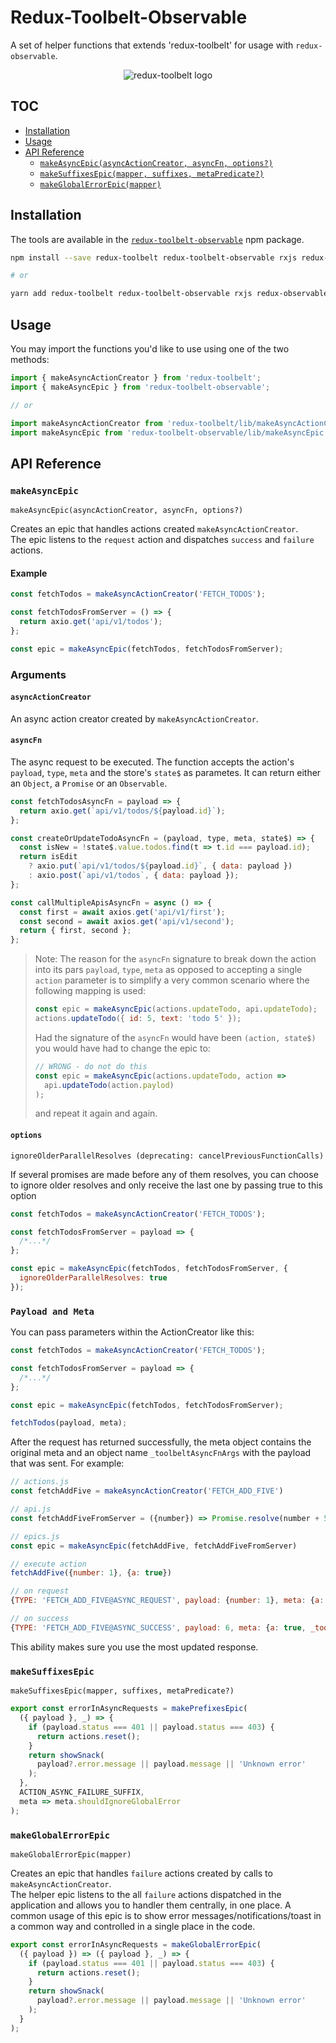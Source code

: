 # Redux-Toolbelt-Observable

A set of helper functions that extends 'redux-toolbelt' for usage with `redux-observable`.

<p align="center">
  <img align="center" src="https://raw.githubusercontent.com/welldone-software/redux-toolbelt/master/redux-toolbelt-logo.png" alt="redux-toolbelt logo"/>
</p>

## TOC

<!-- toc -->

- [Installation](#installation)
- [Usage](#usage)
- [API Reference](#api-reference)
  - [`makeAsyncEpic(asyncActionCreator, asyncFn, options?)`](#makeasyncepic)
  - [`makeSuffixesEpic(mapper, suffixes, metaPredicate?)`](#makeSuffixesEpic)
  - [`makeGlobalErrorEpic(mapper)`](#makeGlobalErrorEpic)

<!-- tocstop -->

## Installation

The tools are available in the [`redux-toolbelt-observable`](https://www.npmjs.com/package/redux-toolbelt-observable) npm package.

```sh
npm install --save redux-toolbelt redux-toolbelt-observable rxjs redux-observable

# or

yarn add redux-toolbelt redux-toolbelt-observable rxjs redux-observable
```

## Usage

You may import the functions you'd like to use using one of the two methods:

```js
import { makeAsyncActionCreator } from 'redux-toolbelt';
import { makeAsyncEpic } from 'redux-toolbelt-observable';

// or

import makeAsyncActionCreator from 'redux-toolbelt/lib/makeAsyncActionCreator';
import makeAsyncEpic from 'redux-toolbelt-observable/lib/makeAsyncEpic';
```

## API Reference

### `makeAsyncEpic`

`makeAsyncEpic(asyncActionCreator, asyncFn, options?)`

Creates an epic that handles actions created `makeAsyncActionCreator`.  
The epic listens to the `request` action and dispatches `success` and `failure` actions.

#### Example

```js
const fetchTodos = makeAsyncActionCreator('FETCH_TODOS');

const fetchTodosFromServer = () => {
  return axio.get('api/v1/todos');
};

const epic = makeAsyncEpic(fetchTodos, fetchTodosFromServer);
```

### Arguments

#### `asyncActionCreator`

An async action creator created by `makeAsyncActionCreator`.

#### `asyncFn`

The async request to be executed. The function accepts the action's `payload`, `type`, `meta` and the store's `state$` as parametes.
It can return either an `Object`, a `Promise` or an `Observable`.

```js
const fetchTodosAsyncFn = payload => {
  return axio.get(`api/v1/todos/${payload.id}`);
};

const createOrUpdateTodoAsyncFn = (payload, type, meta, state$) => {
  const isNew = !state$.value.todos.find(t => t.id === payload.id);
  return isEdit
    ? axio.put(`api/v1/todos/${payload.id}`, { data: payload })
    : axio.post(`api/v1/todos`, { data: payload });
};

const callMultipleApisAsyncFn = async () => {
  const first = await axios.get('api/v1/first');
  const second = await axios.get('api/v1/second');
  return { first, second };
};
```

> Note: The reason for the `asyncFn` signature to break down the action into its pars `payload`, `type`, `meta` as opposed to accepting a single `action` parameter is to simplify a very common scenario where the following mapping is used:
>
> ```js
> const epic = makeAsyncEpic(actions.updateTodo, api.updateTodo);
> actions.updateTodo({ id: 5, text: 'todo 5' });
> ```
>
> Had the signature of the `asyncFn` would have been `(action, state$)` you would have had to change the epic to:
>
> ```js
> // WRONG - do not do this
> const epic = makeAsyncEpic(actions.updateTodo, action =>
>   api.updateTodo(action.paylod)
> );
> ```
>
> and repeat it again and again.

#### `options`

`ignoreOlderParallelResolves (deprecating: cancelPreviousFunctionCalls)`

If several promises are made before any of them resolves,
you can choose to ignore older resolves and only receive the last one by passing true to this option

```js
const fetchTodos = makeAsyncActionCreator('FETCH_TODOS');

const fetchTodosFromServer = payload => {
  /*...*/
};

const epic = makeAsyncEpic(fetchTodos, fetchTodosFromServer, {
  ignoreOlderParallelResolves: true
});
```

### `Payload and Meta`

You can pass parameters within the ActionCreator like this:

```js
const fetchTodos = makeAsyncActionCreator('FETCH_TODOS');

const fetchTodosFromServer = payload => {
  /*...*/
};

const epic = makeAsyncEpic(fetchTodos, fetchTodosFromServer);

fetchTodos(payload, meta);
```

After the request has returned successfully, the meta object contains the original meta and an object name `_toolbeltAsyncFnArgs` with the payload that was sent. For example:

```js
// actions.js
const fetchAddFive = makeAsyncActionCreator('FETCH_ADD_FIVE')

// api.js
const fetchAddFiveFromServer = ({number}) => Promise.resolve(number + 5)

// epics.js
const epic = makeAsyncEpic(fetchAddFive, fetchAddFiveFromServer)

// execute action
fetchAddFive({number: 1}, {a: true})

// on request
{TYPE: 'FETCH_ADD_FIVE@ASYNC_REQUEST', payload: {number: 1}, meta: {a: true}}

// on success
{TYPE: 'FETCH_ADD_FIVE@ASYNC_SUCCESS', payload: 6, meta: {a: true, _toolbeltAsyncFnArgs: {number: 1}}}
```

This ability makes sure you use the most updated response.

### `makeSuffixesEpic`

`makeSuffixesEpic(mapper, suffixes, metaPredicate?)`

```js
export const errorInAsyncRequests = makePrefixesEpic(
  ({ payload }, _) => {
    if (payload.status === 401 || payload.status === 403) {
      return actions.reset();
    }
    return showSnack(
      payload?.error.message || payload.message || 'Unknown error'
    );
  },
  ACTION_ASYNC_FAILURE_SUFFIX,
  meta => meta.shouldIgnoreGlobalError
);
```

### `makeGlobalErrorEpic`

`makeGlobalErrorEpic(mapper)`

Creates an epic that handles `failure` actions created by calls to `makeAsyncActionCreator`.  
The helper epic listens to the all `failure` actions dispatched in the application and allows you to handler them centrally, in one place.
A common usage of this epic is to show error messages/notifications/toast in a common way and controlled in a single place in the code.

```js
export const errorInAsyncRequests = makeGlobalErrorEpic(
  ({ payload }) => ({ payload }, _) => {
    if (payload.status === 401 || payload.status === 403) {
      return actions.reset();
    }
    return showSnack(
      payload?.error.message || payload.message || 'Unknown error'
    );
  }
);
```
